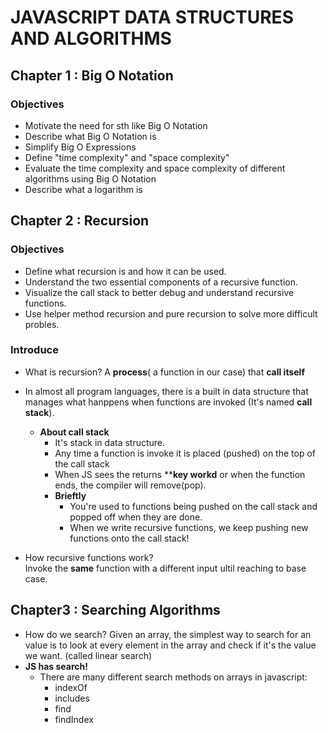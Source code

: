 # JAVASCRIPT DATA STRUCTURES AND ALGORITHMS
## Chapter 1 : Big O Notation
### Objectives
- Motivate the need for sth like Big O Notation
- Describe what Big O Notation is 
- Simplify Big O Expressions
- Define "time complexity" and "space complexity"
- Evaluate the time complexity and space complexity of different algorithms using Big O Notation
- Describe what a logarithm is

## Chapter 2 : Recursion 
### Objectives 
- Define what recursion is and how it can be used.
- Understand the two essential components of a recursive function.
- Visualize the call stack to better debug and understand recursive functions.
- Use helper method recursion and pure recursion to solve more difficult probles.

### Introduce 
- What is recursion? A **process**( a function in our case) that **call itself**
- In almost all program languages, there is a built in data structure that manages what hanppens when functions are invoked (It's named **call stack**).
  * **About call stack** 
    - It's stack in data structure.
    - Any time a function is invoke it is placed (pushed) on the top of the call stack
    - When JS sees the returns ****key workd** or when the function ends, the compiler will remove(pop).
    * **Brieftly**
      - You're used to functions being pushed on the call stack and popped off when they are done.
      - When we write recursive functions, we keep pushing new functions onto the call stack!

- How recursive functions work?\
Invoke the **same** function with a different input ultil reaching to base case.

## Chapter3 : Searching Algorithms
- How do we search? Given an array, the simplest way to search for an value is to look at every element in the array and check if it's the value we want. (called linear search)
- **JS has search!**
  - There are many different search methods on arrays in javascript: 
    * indexOf
    * includes
    * find
    * findIndex
    